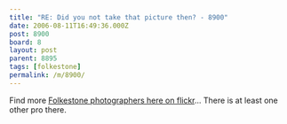 ```yaml
---
title: "RE: Did you not take that picture then? - 8900"
date: 2006-08-11T16:49:36.000Z
post: 8900
board: 8
layout: post
parent: 8895
tags: [folkestone]
permalink: /m/8900/
---
```

Find more <a href="http://flickr.com/photos/tags/folkestone">Folkestone photographers here on flickr</a>... There is at least one other pro there.
